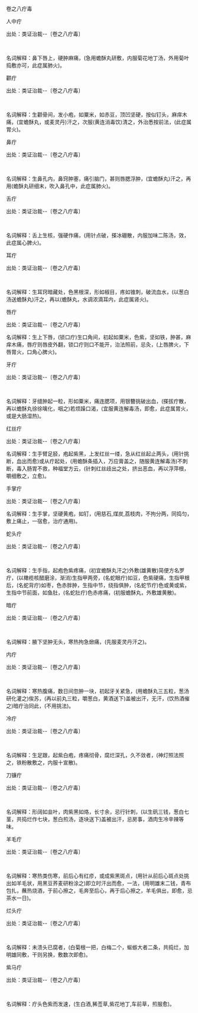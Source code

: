 卷之八疔毒

人中疔

出处：类证治裁--〔卷之八疔毒〕

 

名词解释：鼻下唇上，硬肿麻痛，(急用蟾酥丸研敷，内服菊花地丁汤，外用菊叶捣敷亦可，此症属肺火)。

颧疔

出处：类证治裁--〔卷之八疔毒〕

 

名词解释：生颧骨间，发小疱，如粟米，如赤豆，顶凹坚硬，按似钉头，麻痒木痛，(宜蟾酥丸，或麦灵丹)汗之，次服(黄连消毒饮)清之，外治悉按前法，(此症属胃火)。

鼻疔

出处：类证治裁--〔卷之八疔毒〕

 

名词解释：生鼻孔内，鼻窍肿塞，痛引脑门，甚则唇腮浮肿，(宜蟾酥丸)汗之，再用(蟾酥丸研细末，吹入鼻孔中，此症属肺火)。

舌疔

出处：类证治裁--〔卷之八疔毒〕

 

名词解释：舌上生核，强硬作痛，(用针点破，搽冰硼散，内服加味二陈汤，效，此症属心脾火)。

耳疔

出处：类证治裁--〔卷之八疔毒〕

 

名词解释：生耳窍暗藏处，色黑根深，形如椒目，疼如锥刺，破流血水，(以葱白汤送蟾酥丸)汗之，再以(蟾酥丸，水调浓滴耳内，此症属肾火)。 

唇疔

出处：类证治裁--〔卷之八疔毒〕 

名词解释：生上下唇，(锁口疔)生口角间，初起如粟米，色紫，坚如铁，肿甚，麻痒木痛，唇疔则唇皮外翻，锁口疔则口不能开，治法照前，忌灸，(上唇脾火，下唇胃火，口角心脾火)。 

牙疔

出处：类证治裁--〔卷之八疔毒〕

 

名词解释：牙缝肿起一粒，形如粟米，痛连腮项，用银簪挑破出血，(搽拔疔散，再以蟾酥丸徐徐噙化，咽之)若烦躁口渴，(宜服黄连解毒汤，即愈，此症属胃火，或是大肠湿热)。

红丝疔

出处：类证治裁--〔卷之八疔毒〕 

名词解释：生手臂足胫，疱起紫黑，上发红丝一缕，急从红丝起止两头，(用针挑断，血出而愈)或从疔起处，(用蟾酥条插入，万应膏盖之，随服黄连解毒汤)不刺断，毒入肠胃不救，种福堂方云，(针刺红丝歧出之处，挤出恶血，再以浮萍根，嚼细敷之，立愈)。 

手掌疔

出处：类证治裁--〔卷之八疔毒〕 

名词解释：生手掌，坚硬黄疱，如钉，(用慈石,煤炭,荔枝肉，不拘分两，同捣匀，敷上痛止，一宿愈，治疔通用)。

蛇头疔

出处：类证治裁--〔卷之八疔毒〕

 

名词解释：生手指，起疱色紫疼痛，(初宜蟾酥丸汗之)外敷(雄黄散)简便方名罗疔，(以橄榄核醋磨涂，渐消)生指甲两旁，(名蛇眼疔)如豆，色紫硬痛，生指甲根后，(名蛇背疔)如枣，色赤胖肿，生指中节，绕指俱肿，(名蛇节疔)色或黄或紫，生指中节前面，如鱼肚，(名蛇肚疔)色赤疼痛，(初服蟾酥丸，外敷雄黄散)。 

暗疔

出处：类证治裁--〔卷之八疔毒〕

 

名词解释：腋下坚肿无头，寒热拘急焮痛，(先服麦灵丹汗之)。 

内疔

出处：类证治裁--〔卷之八疔毒〕

 

名词解释：寒热腹痛，数日间忽肿一块，初起牙关紧急，(用蟾酥丸三五粒，葱汤研化灌之)俟苏，(再以前丸三粒，嚼葱白，黄酒送下)盖被出汗，无汗，(饮热酒催之)暗疔治同此，(不用挑法)。 

冷疔

出处：类证治裁--〔卷之八疔毒〕

 

名词解释：生足跟，起紫白疱，疼痛彻骨，腐烂深孔，久不敛者，(神灯照法照之，铁粉散敷之，内服十宣散)。 

刀镰疔

出处：类证治裁--〔卷之八疔毒〕

 

名词解释：形阔如韭叶，肉紫黑如烙，长寸余，忌行针刺，(以生矾三钱，葱白七茎，共捣烂作七块，葱白煎汤，逐块送下)盖被出汗，忌房事，酒肉生冷辛辣等味。

羊毛疔

出处：类证治裁--〔卷之八疔毒〕

 

名词解释：寒热类伤寒，前后心有红疹，或成紫黑斑点，(用针从前后心斑点处挑出如羊毛状，用黑豆荞麦研粉涂之)即立时汗出而愈，一法，(用明雄末二钱，青布包扎，蘸热烧酒，于前心擦之，毛奔至后心，再于后心擦之，羊毛俱出，即愈，忌茶水一日)。 

烂头疔

出处：类证治裁--〔卷之八疔毒〕

 

名词解释：未溃头已腐者，(白菊根一把，白梅二个，蜒蝣大者二条，共捣烂，加明雄同敷，干则另换，敷数次即愈)。 

紫马疔

出处：类证治裁--〔卷之八疔毒〕

 

名词解释：疔头色紫而发速，(生白酒,豨莶草,紫花地丁,车前草，煎服愈)。

